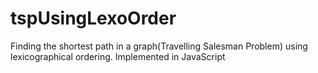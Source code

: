 # tspUsingLexoOrder
Finding the shortest path in a graph(Travelling Salesman Problem) using lexicographical ordering. Implemented in JavaScript

